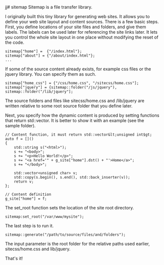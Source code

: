 jj# sitemap
Sitemap is a file transfer library.

I originally built this tiny library for generating web sites. 
It allows you to define your web site layout and content sources. 
There is a few basic steps. First, you define locations of your 
site files and folders, and give them labels. The labels can be used later for referencing the site links later.
It lets you control the whole site layout in one place without modifying the reset of the code.


	sitemap["home"] =  {"/index.html"};
	sitemap["about"] = {"/about/index.html"};
	...
  
If some of the source content already exists, for example css files or the jquery library. You can specify them as such.

	sitemap["home_css"] = {"/css/home.css", "/sitecss/home.css"];
	sitemap["jquery"] = {sitemap::folder("/js/jquery"), sitemap::folder("/lib/jquery"];

The source folders and files like sitecss/home.css and /lib/jquery are written relative to some root source folder that you define later.


Next, you specify how the dynamic content is produced by setting functions that return std::vector<unsigned char>. It is better to show it with an example (see the sample folder).


	// Content function, it must return std::vector&lt;unsigned int$gt;
	auto f = []() 
	{ 
		std::string s("<html>"); 
		s += "<body>";
		s += "<p>Hello World!</p>";
		s += "<a href='" + g_site["home"].dst() + "'>Home</a>";
		s += "</body>";

		std::vector<unsigned char> v; 
		std::copy(s.begin(), s.end(), std::back_inserter(v)); 
		return v;
	};
	
	// Content definition
	g_site["home"] = f;


The set_root function sets the location of the site root directory.

	sitemap:set_root("/var/www/mysite");

The last step is to run it.

	sitemap::generate("/path/to/source/files/and/folders");

The input parameter is the root folder for the relative paths used earlier, sitecss/home.css and lib/jquery.

That's it!
